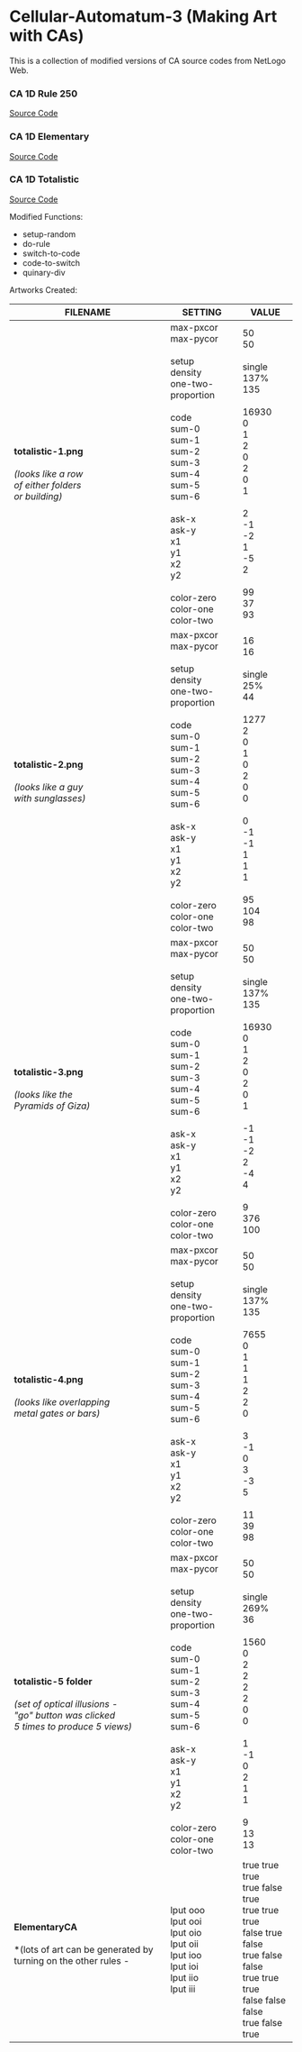 # Cellular-Automatum-3 (Making Art with CAs)

This is a collection of modified versions of CA source codes from NetLogo Web. 

### CA 1D Rule 250
[Source Code](https://www.netlogoweb.org/launch#https://www.netlogoweb.org/assets/modelslib/Sample%20Models/Computer%20Science/Cellular%20Automata/CA%201D%20Simple%20Examples/CA%201D%20Rule%20250.nlogo)

### CA 1D Elementary
[Source Code](http://www.netlogoweb.org/launch#http://www.netlogoweb.org/assets/modelslib/Sample%20Models/Computer%20Science/Cellular%20Automata/CA%201D%20Elementary.nlogo)

### CA 1D Totalistic
[Source Code](http://www.netlogoweb.org/launch#http://www.netlogoweb.org/assets/modelslib/Sample%20Models/Computer%20Science/Cellular%20Automata/CA%201D%20Totalistic.nlogo)

Modified Functions: 
- setup-random
- do-rule
- switch-to-code
- code-to-switch
- quinary-div

Artworks Created:


| FILENAME                                                                                                            | SETTING                                                                                                                                                                                                                                   | VALUE                                                                                                                                              |
|---------------------------------------------------------------------------------------------------------------------|-------------------------------------------------------------------------------------------------------------------------------------------------------------------------------------------------------------------------------------------|----------------------------------------------------------------------------------------------------------------------------------------------------|
| **totalistic-1.png**<br><br>*(looks like a row <br>of either folders<br>or building)*                                   | max-pxcor<br>max-pycor<br><br>setup<br>density<br>one-two-proportion<br><br>code<br>sum-0<br>sum-1<br>sum-2<br>sum-3<br>sum-4<br>sum-5<br>sum-6<br><br>ask-x<br>ask-y<br>x1<br>y1<br>x2<br>y2<br><br>color-zero<br>color-one<br>color-two | 50<br>50<br><br>single<br>137%<br>135<br><br>16930<br>0<br>1<br>2<br>0<br>2<br>0<br>1<br><br>2<br>-1<br>-2<br>1<br>-5<br>2<br><br>99<br>37<br>93   |
| **totalistic-2.png**<br><br>*(looks like a guy<br>with sunglasses)*                                                     | max-pxcor<br>max-pycor<br><br>setup<br>density<br>one-two-proportion<br><br>code<br>sum-0<br>sum-1<br>sum-2<br>sum-3<br>sum-4<br>sum-5<br>sum-6<br><br>ask-x<br>ask-y<br>x1<br>y1<br>x2<br>y2<br><br>color-zero<br>color-one<br>color-two | 16<br>16<br><br>single<br>25%<br>44<br><br>1277<br>2<br>0<br>1<br>0<br>2<br>0<br>0<br><br>0<br>-1<br>-1<br>1<br>1<br>1<br><br>95<br>104<br>98      |
| **totalistic-3.png**<br><br>*(looks like the<br>Pyramids of Giza)*                                                      | max-pxcor<br>max-pycor<br><br>setup<br>density<br>one-two-proportion<br><br>code<br>sum-0<br>sum-1<br>sum-2<br>sum-3<br>sum-4<br>sum-5<br>sum-6<br><br>ask-x<br>ask-y<br>x1<br>y1<br>x2<br>y2<br><br>color-zero<br>color-one<br>color-two | 50<br>50<br><br>single<br>137%<br>135<br><br>16930<br>0<br>1<br>2<br>0<br>2<br>0<br>1<br><br>-1<br>-1<br>-2<br>2<br>-4<br>4<br><br>9<br>376<br>100 |
| **totalistic-4.png**<br><br>*(looks like overlapping<br>metal gates or bars)*                                           | max-pxcor<br>max-pycor<br><br>setup<br>density<br>one-two-proportion<br><br>code<br>sum-0<br>sum-1<br>sum-2<br>sum-3<br>sum-4<br>sum-5<br>sum-6<br><br>ask-x<br>ask-y<br>x1<br>y1<br>x2<br>y2<br><br>color-zero<br>color-one<br>color-two | 50<br>50<br><br>single<br>137%<br>135<br><br>7655<br>0<br>1<br>1<br>1<br>2<br>2<br>0<br><br>3<br>-1<br>0<br>3<br>-3<br>5<br><br>11<br>39<br>98     |
| **totalistic-5 folder**<br><br>*(set of optical illusions -<br>"go" button was clicked <br>5 times to produce 5 views)* | max-pxcor<br>max-pycor<br><br>setup<br>density<br>one-two-proportion<br><br>code<br>sum-0<br>sum-1<br>sum-2<br>sum-3<br>sum-4<br>sum-5<br>sum-6<br><br>ask-x<br>ask-y<br>x1<br>y1<br>x2<br>y2<br><br>color-zero<br>color-one<br>color-two | 50<br>50<br><br>single<br>269%<br>36<br><br>1560<br>0<br>2<br>2<br>2<br>2<br>0<br>0<br><br>1<br>-1<br>0<br>2<br>1<br>1<br><br>9<br>13<br>13        |
| **ElementaryCA**<br><br>*(lots of art can be generated by turning on the other rules -<br> <br> | lput ooo<br>lput ooi<br>lput oio<br>lput oii<br>lput ioo<br>lput ioi<br>lput iio<br>lput iii| true true true<br>true false true<br>true true  true<br>false true  false<br>true  false false<br>true  true true<br>false  false  false<br>true  false  true<br>

      
